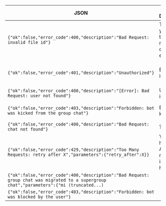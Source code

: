 | JSON         | Human Description| Action needed?    | Methods raising |
|--------------|------------------|-------------------|-----------------|
|`{"ok":false,"error_code":400,"description":"Bad Request: invalid file id"}`| The file id you are trying to retrieve doesn't exist|Try to call getFile before downloading||
|`{"ok":false,"error_code":401,"description":"Unauthorized"}`|Bot token is incorrect|Correct your bot token and try again||
|`{"ok":false,"error_code":400,"description":"[Error]: Bad Request: user not found"}`|User_id is incorrect|Correct user_id||
|`{"ok":false,"error_code":403,"description":"Forbidden: bot was kicked from the group chat"}`|Bot was kicked|Delete chat_id on your side||
|`{"ok":false,"error_code":400,"description":"Bad Request: chat not found"}`|?|?||
|`{"ok":false,"error_code":429,"description":"Too Many Requests: retry after X","parameters":{"retry_after":X}}`|You are hitting the API limit, more information here|||
|`{"ok":false,"error_code":400,"description":"Bad Request: group chat was migrated to a supergroup chat","parameters":{"mi (truncated...)`|||
|`{"ok":false,"error_code":403,"description":"Forbidden: bot was blocked by the user"}`||||
